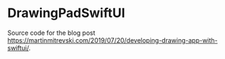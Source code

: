 # DrawingPadSwiftUI

Source code for the blog post https://martinmitrevski.com/2019/07/20/developing-drawing-app-with-swiftui/.

